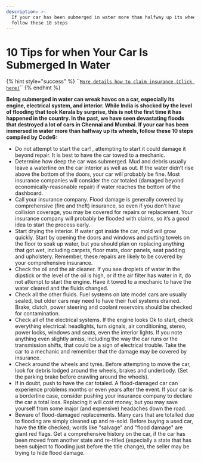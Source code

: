 ```yaml
---
description: >-
  If your car has been submerged in water more than halfway up its wheels,
  follow these 10 steps
---
```


# 10 Tips for when Your Car Is Submerged In Water

{% hint style="success" %}
\`\`[`More details how to claim insurance (Click here)`](https://thenewsminute.com/article/take-photo-vehicle-submerged-kerala-flood-tow-workshop-say-insurance-cos-86919)\`\`
{% endhint %}

**Being submerged in water can wreak havoc on a car, especially its engine, electrical system, and interior. While India is shocked by the level of flooding that took Kerala by surprise, this is not the first time it has happened in the country. In the past, we have seen devastating floods that destroyed a lot of cars in Chennai and Mumbai. If your car has been immersed in water more than halfway up its wheels, follow these 10 steps compiled by Code6:**

* Do not attempt to start the car! , attempting to start it could damage it beyond repair. It is best to have the car towed to a mechanic.
* Determine how deep the car was submerged. Mud and debris usually leave a waterline on the car interior as well as out. If the water didn’t rise above the bottom of the doors, your car will probably be fine. Most insurance companies will consider the car totaled \(damaged beyond economically-reasonable repair\) if water reaches the bottom of the dashboard.
* Call your insurance company. Flood damage is generally covered by comprehensive \(fire and theft\) insurance, so even if you don’t have collision coverage, you may be covered for repairs or replacement. Your insurance company will probably be flooded with claims, so it’s a good idea to start the process early.
* Start drying the interior. If water got inside the car, mold will grow quickly. Start by opening the doors and windows and putting towels on the floor to soak up water, but you should plan on replacing anything that got wet, including carpets, floor mats, door panels, seat padding and upholstery. Remember, these repairs are likely to be covered by your comprehensive insurance.
* Check the oil and the air cleaner. If you see droplets of water in the dipstick or the level of the oil is high, or if the air filter has water in it, do not attempt to start the engine. Have it towed to a mechanic to have the water cleared and the fluids changed.
* Check all the other fluids. Fuel systems on late model cars are usually sealed, but older cars may need to have their fuel systems drained. Brake, clutch, power steering and coolant reservoirs should be checked for contamination.
* Check all of the electrical systems. If the engine looks Ok to start, check everything electrical: headlights, turn signals, air conditioning, stereo, power locks, windows and seats, even the interior lights. If you note anything even slightly amiss, including the way the car runs or the transmission shifts, that could be a sign of electrical trouble. Take the car to a mechanic and remember that the damage may be covered by insurance.
* Check around the wheels and tyres. Before attempting to move the car, look for debris lodged around the wheels, brakes and underbody. \(Set the parking brake before crawling around the wheels\).
* If in doubt, push to have the car totaled. A flood-damaged car can experience problems months or even years after the event. If your car is a borderline case, consider pushing your insurance company to declare the car a total loss. Replacing it will cost money, but you may save yourself from some major \(and expensive\) headaches down the road.
* Beware of flood-damaged replacements. Many cars that are totalled due to flooding are simply cleaned up and re-sold. Before buying a used car, have the title checked; words like "salvage" and "flood damage" are giant red flags. Get a comprehensive history on the car, if the car has been moved from another state and re-titled \(especially a state that has been subject to flooding just before the title change\), the seller may be trying to hide flood damage.  

